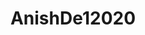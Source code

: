 ---
title: AnishDe12020
github: https://github.com/AnishDe12020
mode: dark
transition: 3s
archetype:
- Minimalistic
---